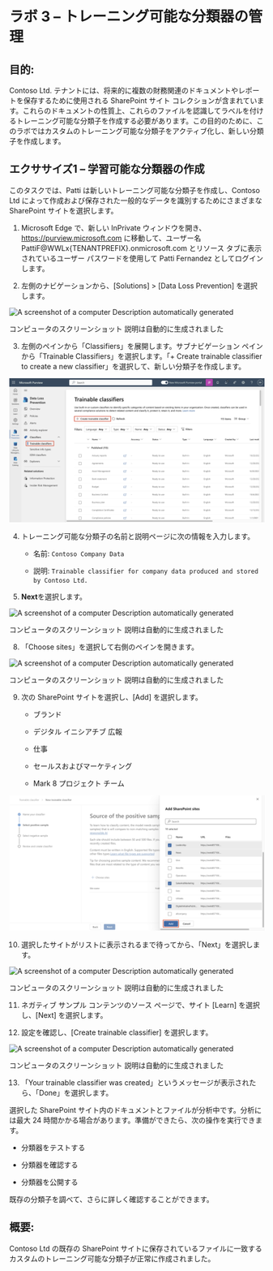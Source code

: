 # ラボ 3 – トレーニング可能な分類器の管理

## 目的:

Contoso Ltd.
テナントには、将来的に複数の財務関連のドキュメントやレポートを保存するために使用される
SharePoint サイト
コレクションが含まれています。これらのドキュメントの性質上、これらのファイルを認識してラベルを付けるトレーニング可能な分類子を作成する必要があります。この目的のために、このラボではカスタムのトレーニング可能な分類子をアクティブ化し、新しい分類子を作成します。

## エクササイズ1 – 学習可能な分類器の作成

このタスクでは、Patti は新しいトレーニング可能な分類子を作成し、Contoso
Ltd によって作成および保存された一般的なデータを識別するためにさまざまな
SharePoint サイトを選択します。

1.  Microsoft Edge で、新しい InPrivate
    ウィンドウを開き、https://purview.microsoft.com
    に移動して、ユーザー名 PattiF@WWLx{TENANTPREFIX}.onmicrosoft.com
    とリソース タブに表示されているユーザー パスワードを使用して Patti
    Fernandez としてログインします。

2.  左側のナビゲーションから、\[Solutions\] \> \[Data Loss Prevention\]
    を選択します。

![A screenshot of a computer Description automatically
generated](./media/image1.png)

コンピュータのスクリーンショット 説明は自動的に生成されました

3.  左側のペインから「Classifiers」を展開します。サブナビゲーション
    ペインから「Trainable Classifiers」を選択します。「+ Create
    trainable classifier to create a new
    classifier」を選択して、新しい分類子を作成します。

![](./media/image2.png)

4.  トレーニング可能な分類子の名前と説明ページに次の情報を入力します。

    - 名前: `Contoso Company Data`

    - 説明:
      `Trainable classifier for company data produced and stored by Contoso Ltd.`

5.  **Next**を選択します。

![A screenshot of a computer Description automatically
generated](./media/image3.png)

コンピュータのスクリーンショット 説明は自動的に生成されました

8.  「Choose sites」を選択して右側のペインを開きます。

![A screenshot of a computer Description automatically
generated](./media/image4.png)

コンピュータのスクリーンショット 説明は自動的に生成されました

9.  次の SharePoint サイトを選択し、\[Add\] を選択します。

    - ブランド

    - デジタル イニシアチブ 広報

    - 仕事

    - セールスおよびマーケティング

    - Mark 8 プロジェクト チーム

![](./media/image5.png)

10. 選択したサイトがリストに表示されるまで待ってから、「Next」を選択します。

![A screenshot of a computer Description automatically
generated](./media/image6.png)

コンピュータのスクリーンショット 説明は自動的に生成されました

11. ネガティブ サンプル コンテンツのソース ページで、サイト \[Learn\]
    を選択し、\[Next\] を選択します。

12. 設定を確認し、\[Create trainable classifier\] を選択します。

![A screenshot of a computer Description automatically
generated](./media/image7.png)

コンピュータのスクリーンショット 説明は自動的に生成されました

13. 「Your trainable classifier was
    created」というメッセージが表示されたら、「Done」を選択します。

選択した SharePoint
サイト内のドキュメントとファイルが分析中です。分析には最大 24
時間かかる場合があります。準備ができたら、次の操作を実行できます。

- 分類器をテストする

- 分類器を確認する

- 分類器を公開する

既存の分類子を調べて、さらに詳しく確認することができます。

## 概要:

Contoso Ltd の既存の SharePoint
サイトに保存されているファイルに一致するカスタムのトレーニング可能な分類子が正常に作成されました。
